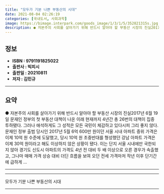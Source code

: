 ```yaml
---
title: "모두가 기분 나쁜 부동산의 시대"
date: 2021-08-04 02:26:19
categories: [국내도서, 사회과학]
image: https://bimage.interpark.com/goods_image/1/3/1/5/352821315s.jpg
description: ● 자본주의 사회를 살아가기 위해 반드시 알아야 할 부동산 시장의 진실2017년 6월 19일 문재인 정부의 첫 부동산 대책이 나온 이래 현재까지 4년간 총 26번의 대책이 집중 투하됐다. 그러나 애석하게도 그 성적은 모든 국민이 체감하고 있다시피 그리 좋지 않다. 문재인 정부 출범 당
---
```


## **정보**

- **ISBN : 9791191825022**
- **출판사 : 빅피시**
- **출판일 : 20210811**
- **저자 : 김민규**

------



## **요약**

●  자본주의 사회를 살아가기 위해 반드시 알아야 할 부동산 시장의 진실2017년 6월 19일 문재인 정부의 첫 부동산 대책이 나온 이래 현재까지 4년간 총 26번의 대책이 집중 투하됐다. 그러나 애석하게도 그 성적은 모든 국민이 체감하고 있다시피 그리 좋지 않다. 문재인 정부 출범 당시인 2017년 5월 6억 600만 원이던 서울 시내 아파트 중위 가격은 이제 10억 원 수준에 도달했고, 당시 10억 원 초중반대를 형성했던 강남 아파트 가격은 이제 30억 원이라고 해도 이상하지 않은 상황이 됐다. 이는 단지 서울 시내에만 국한되지 않아 경기도 신도시 아파트의 가격도 4년 전 대비 두 배 이상으로 오른 경우가 속출했고, 그나마 매매 가격 상승 대비 더딘 흐름을 보여 오던 전세 가격마저 작년 이후 단기간에 급하게 ...

------



------


모두가 기분 나쁜 부동산의 시대 

------


